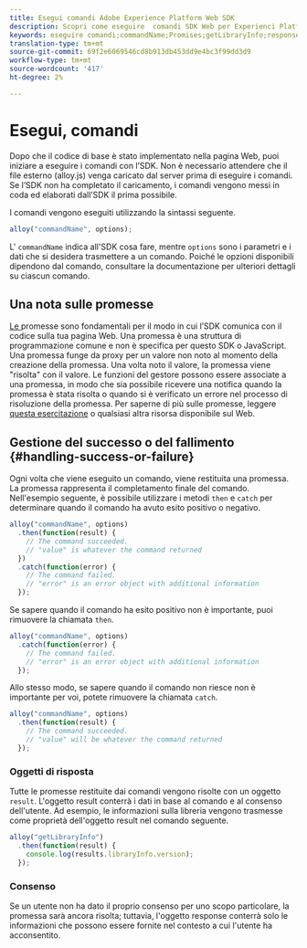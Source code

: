 ```yaml
---
title: Esegui comandi Adobe Experience Platform Web SDK
description: Scopri come eseguire  comandi SDK Web per Experienci Platform
keywords: eseguire comandi;commandName;Promises;getLibraryInfo;response objects;consenso;
translation-type: tm+mt
source-git-commit: 69f2e6069546cd8b913db453dd9e4bc3f99dd3d9
workflow-type: tm+mt
source-wordcount: '417'
ht-degree: 2%

---
```



# Esegui, comandi

Dopo che il codice di base è stato implementato nella pagina Web, puoi iniziare a eseguire i comandi con l’SDK. Non è necessario attendere che il file esterno (alloy.js) venga caricato dal server prima di eseguire i comandi. Se l’SDK non ha completato il caricamento, i comandi vengono messi in coda ed elaborati dall’SDK il prima possibile.

I comandi vengono eseguiti utilizzando la sintassi seguente.

```javascript
alloy("commandName", options);
```

L&#39; `commandName` indica all&#39;SDK cosa fare, mentre `options` sono i parametri e i dati che si desidera trasmettere a un comando. Poiché le opzioni disponibili dipendono dal comando, consultare la documentazione per ulteriori dettagli su ciascun comando.

## Una nota sulle promesse

[Le ](https://developer.mozilla.org/it-IT/docs/Web/JavaScript/Reference/Global_Objects/Promise) promesse sono fondamentali per il modo in cui l’SDK comunica con il codice sulla tua pagina Web. Una promessa è una struttura di programmazione comune e non è specifica per questo SDK o JavaScript. Una promessa funge da proxy per un valore non noto al momento della creazione della promessa. Una volta noto il valore, la promessa viene &quot;risolta&quot; con il valore. Le funzioni del gestore possono essere associate a una promessa, in modo che sia possibile ricevere una notifica quando la promessa è stata risolta o quando si è verificato un errore nel processo di risoluzione della promessa. Per saperne di più sulle promesse, leggere [questa esercitazione](https://javascript.info/promise-basics) o qualsiasi altra risorsa disponibile sul Web.

## Gestione del successo o del fallimento {#handling-success-or-failure}

Ogni volta che viene eseguito un comando, viene restituita una promessa. La promessa rappresenta il completamento finale del comando. Nell&#39;esempio seguente, è possibile utilizzare i metodi `then` e `catch` per determinare quando il comando ha avuto esito positivo o negativo.

```javascript
alloy("commandName", options)
  .then(function(result) {
    // The command succeeded.
    // "value" is whatever the command returned
  })
  .catch(function(error) {
    // The command failed.
    // "error" is an error object with additional information
  });
```

Se sapere quando il comando ha esito positivo non è importante, puoi rimuovere la chiamata `then`.

```javascript
alloy("commandName", options)
  .catch(function(error) {
    // The command failed.
    // "error" is an error object with additional information
  });
```

Allo stesso modo, se sapere quando il comando non riesce non è importante per voi, potete rimuovere la chiamata `catch`.

```javascript
alloy("commandName", options)
  .then(function(result) {
    // The command succeeded.
    // "value" will be whatever the command returned
  });
```

### Oggetti di risposta

Tutte le promesse restituite dai comandi vengono risolte con un oggetto `result`. L&#39;oggetto result conterrà i dati in base al comando e al consenso dell&#39;utente. Ad esempio, le informazioni sulla libreria vengono trasmesse come proprietà dell&#39;oggetto result nel comando seguente.

```js
alloy("getLibraryInfo")
  .then(function(result) {
    console.log(results.libraryInfo.version);
  });
```

### Consenso

Se un utente non ha dato il proprio consenso per uno scopo particolare, la promessa sarà ancora risolta; tuttavia, l&#39;oggetto response conterrà solo le informazioni che possono essere fornite nel contesto a cui l&#39;utente ha acconsentito.
